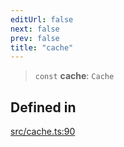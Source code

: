 ```yaml
---
editUrl: false
next: false
prev: false
title: "cache"
---
```


> `const` **cache**: `Cache`

## Defined in

[src/cache.ts:90](https://github.com/fabricjs/fabric.js/blob/5c1240d8b4662e45868dd33f385f941de21c8e9c/src/cache.ts#L90)
